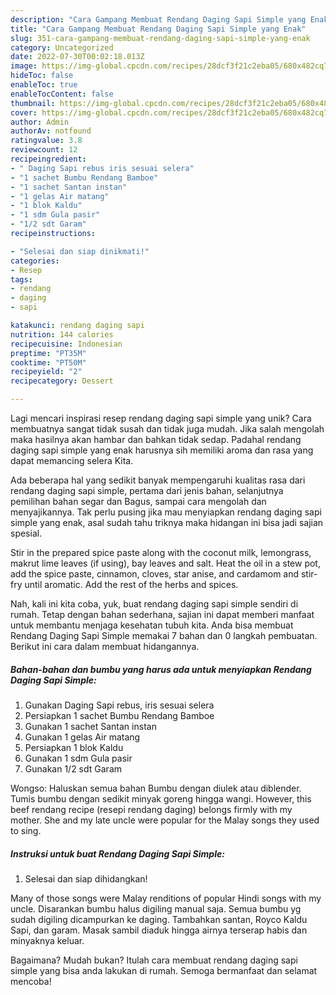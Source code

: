 ```yaml
---
description: "Cara Gampang Membuat Rendang Daging Sapi Simple yang Enak"
title: "Cara Gampang Membuat Rendang Daging Sapi Simple yang Enak"
slug: 351-cara-gampang-membuat-rendang-daging-sapi-simple-yang-enak
category: Uncategorized
date: 2022-07-30T00:02:18.013Z
image: https://img-global.cpcdn.com/recipes/28dcf3f21c2eba05/680x482cq70/rendang-daging-sapi-simple-foto-resep-utama.jpg
hideToc: false
enableToc: true
enableTocContent: false
thumbnail: https://img-global.cpcdn.com/recipes/28dcf3f21c2eba05/680x482cq70/rendang-daging-sapi-simple-foto-resep-utama.jpg
cover: https://img-global.cpcdn.com/recipes/28dcf3f21c2eba05/680x482cq70/rendang-daging-sapi-simple-foto-resep-utama.jpg
author: Admin
authorAv: notfound
ratingvalue: 3.8
reviewcount: 12
recipeingredient:
- " Daging Sapi rebus iris sesuai selera"
- "1 sachet Bumbu Rendang Bamboe"
- "1 sachet Santan instan"
- "1 gelas Air matang"
- "1 blok Kaldu"
- "1 sdm Gula pasir"
- "1/2 sdt Garam"
recipeinstructions:

- "Selesai dan siap dinikmati!"
categories:
- Resep
tags:
- rendang
- daging
- sapi

katakunci: rendang daging sapi 
nutrition: 144 calories
recipecuisine: Indonesian
preptime: "PT35M"
cooktime: "PT50M"
recipeyield: "2"
recipecategory: Dessert

---
```





Lagi mencari inspirasi resep rendang daging sapi simple yang unik? Cara membuatnya sangat tidak susah dan tidak juga mudah. Jika salah mengolah maka hasilnya akan hambar dan bahkan tidak sedap. Padahal rendang daging sapi simple yang enak harusnya sih memiliki aroma dan rasa yang dapat memancing selera Kita.





Ada beberapa hal yang sedikit banyak mempengaruhi kualitas rasa dari rendang daging sapi simple, pertama dari jenis bahan, selanjutnya pemilihan bahan segar dan Bagus, sampai cara mengolah dan menyajikannya. Tak perlu pusing jika mau menyiapkan rendang daging sapi simple yang enak,      asal sudah tahu triknya maka hidangan ini bisa jadi sajian spesial.














Stir in the prepared spice paste along with the coconut milk, lemongrass, makrut lime leaves (if using), bay leaves and salt. Heat the oil in a stew pot, add the spice paste, cinnamon, cloves, star anise, and cardamom and stir-fry until aromatic. Add the rest of the herbs and spices.






Nah, kali ini kita coba, yuk, buat rendang daging sapi simple sendiri di rumah. Tetap dengan bahan sederhana, sajian ini dapat memberi manfaat untuk membantu menjaga kesehatan tubuh kita. Anda bisa membuat Rendang Daging Sapi Simple memakai 7 bahan dan 0 langkah pembuatan. Berikut ini cara dalam membuat hidangannya.

<!--inarticleads1-->

##### Bahan-bahan dan bumbu yang harus ada untuk menyiapkan Rendang Daging Sapi Simple:

1. Gunakan  Daging Sapi rebus, iris sesuai selera
1. Persiapkan 1 sachet Bumbu Rendang Bamboe
1. Gunakan 1 sachet Santan instan
1. Gunakan 1 gelas Air matang
1. Persiapkan 1 blok Kaldu
1. Gunakan 1 sdm Gula pasir
1. Gunakan 1/2 sdt Garam


Wongso: Haluskan semua bahan Bumbu dengan diulek atau diblender. Tumis bumbu dengan sedikit minyak goreng hingga wangi. However, this beef rendang recipe (resepi rendang daging) belongs firmly with my mother. She and my late uncle were popular for the Malay songs they used to sing. 

<!--inarticleads2-->

##### Instruksi untuk buat Rendang Daging Sapi Simple:


1. Selesai dan siap dihidangkan!

Many of those songs were Malay renditions of popular Hindi songs with my uncle. Disarankan bumbu halus digiling manual saja. Semua bumbu yg sudah digiling dicampurkan ke daging. Tambahkan santan, Royco Kaldu Sapi, dan garam. Masak sambil diaduk hingga airnya terserap habis dan minyaknya keluar. 

Bagaimana? Mudah bukan? Itulah cara membuat rendang daging sapi simple yang bisa anda lakukan di rumah. Semoga bermanfaat dan selamat mencoba!
